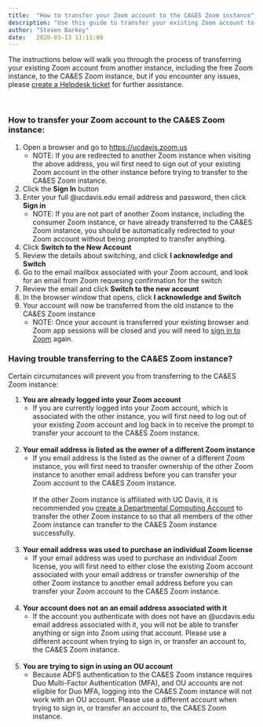 ```yaml
---
title:  "How to transfer your Zoom account to the CA&ES Zoom instance"
description: "Use this guide to transfer your existing Zoom account to the CA&ES Zoom instance."
author: "Steven Barkey"
date:   2020-03-13 11:11:00
---
```

<p>The instructions below will walk you through the process of transferring your existing Zoom account from another instance, including the free Zoom instance, to the CA&ES Zoom instance, but if you encounter any issues, please <a class="external-link" href="https://caeshelp.ucdavis.edu" target="_blank">create a Helpdesk ticket</a> for further assistance.</p>
<br />

<h3>How to transfer your Zoom account to the CA&ES Zoom instance:</h3>
<ol style="PADDING-LEFT: 30px">
  <li>Open a browser and go to <a class="external-link" href="https://ucdavis.zoom.us" target="_blank">https://ucdavis.zoom.us</a>
    <ul style="PADDING-LEFT: 20px">
      <li>NOTE: If you are redirected to another Zoom instance when visiting the above address, you wil first need to sign out of your existing Zoom account in the other instance before trying to transfer to the CA&ES Zoom instance.</li>
    </ul>
  </li>
  <li>Click the <b>Sign In</b> button</li>
  <li>Enter your full @ucdavis.edu email address and password, then click <b>Sign in</b>
    <ul style="PADDING-LEFT: 20px">
      <li>NOTE: If you are not part of another Zoom instance, including the consumer Zoom instance, or have already transferred to the CA&ES Zoom instance, you should be automatically redirected to your Zoom account without being prompted to transfer anything.</li>
    </ul>
  </li>
  <li>Click <b>Switch to the New Account</b></li>
  <li>Review the details about switching, and click <b>I acknowledge and Switch</b></li>
  <li>Go to the email mailbox associated with your Zoom account, and look for an email from Zoom requesing confirmation for the switch</li>
  <li>Review the email and click <b>Switch to the new account</b></li>
  <li>In the browser window that opens, click <b>I acknowledge and Switch</b></li>
  <li>Your account will now be transferred from the old instance to the CA&ES Zoom instance
    <ul style="PADDING-LEFT: 20px">
      <li>NOTE: Once your account is transferred your existing browser and Zoom app sessions will be closed and you will need to <a class="external-link" href="https://computing.caes.ucdavis.edu/documentation/helpdesk/how-to-sign-into-zoom" target="_blank">sign in to Zoom</a> again.</li>
    </ul>
  </li>
</ol>

<h3>Having trouble transferring to the CA&ES Zoom instance?</h3>
<p>Certain circumstances will prevent you from transferring to the CA&ES Zoom instance:</p>
<ol style="PADDING-LEFT: 30px">
  <li><b>You are already logged into your Zoom account</b>
    <ul style="PADDING-LEFT: 20px">
      <li>If you are currently logged into your Zoom account, which is associated with the other instance, you will first need to log out of your existing Zoom account and log back in to receive the prompt to transfer your account to the CA&ES Zoom instance.</li>
    </ul>
  </li>
  <br />
  <li><b>Your email address is listed as the owner of a different Zoom instance</b>
    <ul style="PADDING-LEFT: 20px">
      <li>If you email address is the listed as the owner of a different Zoom instance, you will first need to transfer ownership of the other Zoom instance to another email address before you can transfer your Zoom account to the CA&ES Zoom instance.
      <br />
      <br />
      If the other Zoom instance is affiliated with UC Davis, it is recommended you <a class="external-link" href="http://kb.ucdavis.edu/?id=0637" target="_blank">create a Departmental Computing Account</a> to transfer the other Zoom instance to so that all members of the other Zoom instance can transfer to the CA&ES Zoom instance successfully.</li>
    </ul>
  </li>
  <br />
  <li><b>Your email address was used to purchase an individual Zoom license</b>
    <ul style="PADDING-LEFT: 20px">
      <li>If your email address was used to purchase an individual Zoom license, you will first need to either close the existing Zoom account associated with your email address or transfer ownership of the other Zoom instance to another email address before you can transfer your Zoom account to the CA&ES Zoom instance.</li>
    </ul>
  </li>
  <br />
  <li><b>Your account does not an an email address associated with it</b>
    <ul style="PADDING-LEFT: 20px">
      <li>If the account you authenticate with does not have an @ucdavis.edu email address associated with it, you will not be able to transfer anything or sign into Zoom using that account.  Please use a different account when trying to sign in, or transfer an account to, the CA&ES Zoom instance.</li>
    </ul>
  </li>
  <br />
  <li><b>You are trying to sign in using an OU account</b>
    <ul style="PADDING-LEFT: 20px">
      <li>Because ADFS authentication to the CA&ES Zoom instance requires Duo Multi-Factor Authentication (MFA), and OU accounts are not eligible for Duo MFA, logging into the CA&ES Zoom instance will not work with an OU account.  Please use a different account when trying to sign in, or transfer an account to, the CA&ES Zoom instance.</li>
    </ul>
  </li>
</ol>
